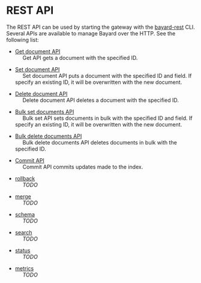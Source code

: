 # REST API

The REST API can be used by starting the gateway with the [bayard-rest](cli/bayard-rest.md) CLI.  
Several APIs are available to manage Bayard over the HTTP.
See the following list:

- [Get document API](api/get.md)  
&nbsp;&nbsp;&nbsp;&nbsp; Get API gets a document with the specified ID.

- [Set document API](api/set.md)  
&nbsp;&nbsp;&nbsp;&nbsp; Set document API puts a document with the specified ID and field. If specify an existing ID, it will be overwritten with the new document.

- [Delete document API](api/delete.md)  
&nbsp;&nbsp;&nbsp;&nbsp; Delete document API deletes a document with the specified ID.

- [Bulk set documents API](api/bulk-set.md)  
&nbsp;&nbsp;&nbsp;&nbsp; Bulk set API sets documents in bulk with the specified ID and field. If specify an existing ID, it will be overwritten with the new document.

- [Bulk delete documents API](api/bulk-delete.md)  
&nbsp;&nbsp;&nbsp;&nbsp; Bulk delete documents API deletes documents in bulk with the specified ID.

- [Commit API](api/commit.md)  
&nbsp;&nbsp;&nbsp;&nbsp; Commit API commits updates made to the index.

- [rollback](api/rollback.md)  
&nbsp;&nbsp;&nbsp;&nbsp; *TODO*

- [merge](api/merge.md)  
&nbsp;&nbsp;&nbsp;&nbsp; *TODO*

- [schema](api/schema.md)  
&nbsp;&nbsp;&nbsp;&nbsp; *TODO*

- [search](api/search.md)  
&nbsp;&nbsp;&nbsp;&nbsp; *TODO*

- [status](api/status.md)  
&nbsp;&nbsp;&nbsp;&nbsp; *TODO*

- [metrics](api/metrics.md)  
&nbsp;&nbsp;&nbsp;&nbsp; *TODO*
